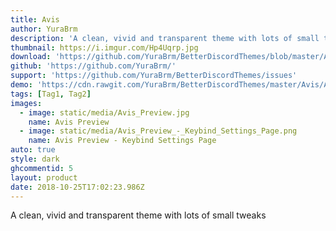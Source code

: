 ```yaml
---
title: Avis
author: YuraBrm
description: 'A clean, vivid and transparent theme with lots of small tweaks'
thumbnail: https://i.imgur.com/Hp4Uqrp.jpg
download: 'https://github.com/YuraBrm/BetterDiscordThemes/blob/master/Avis/Avis.theme.css'
github: 'https://github.com/YuraBrm/'
support: 'https://github.com/YuraBrm/BetterDiscordThemes/issues'
demo: 'https://cdn.rawgit.com/YuraBrm/BetterDiscordThemes/master/Avis/Avis.theme.css'
tags: [Tag1, Tag2]
images:
  - image: static/media/Avis_Preview.jpg
    name: Avis Preview
  - image: static/media/Avis_Preview_-_Keybind_Settings_Page.png
    name: Avis Preview - Keybind Settings Page
auto: true
style: dark
ghcommentid: 5
layout: product
date: 2018-10-25T17:02:23.986Z
---
```

A clean, vivid and transparent theme with lots of small tweaks